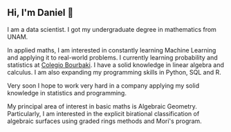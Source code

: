 ## Hi, I'm Daniel 👋

I am a data scientist. I got my undergraduate degree in mathematics from UNAM.  

In applied maths, I am interested in constantly learning Machine Learning and applying it to real-world problems. I currently learning probability and statistics at [Colegio Bourbaki](https://www.colegio-bourbaki.com/). I have a solid knowledge in linear algebra and calculus. I am also expanding my programming skills in Python, SQL and R. 

Very soon I hope to work very hard in a company applying my solid knowledge in statistics and programming.

My principal area of interest in basic maths is Algebraic Geometry. Particularly, I am interested in the explicit birational classification of algebraic surfaces using graded rings methods and Mori's program.


<!--
**ElAleph25/ElAleph25** is a ✨ _special_ ✨ repository because its `README.md` (this file) appears on your GitHub profile.

Here are some ideas to get you started:

- 🔭 I’m currently working on ...
- 🌱 I’m currently learning ...
- 👯 I’m looking to collaborate on ...
- 🤔 I’m looking for help with ...
- 💬 Ask me about ...
- 📫 How to reach me: ...
- 😄 Pronouns: ...
- ⚡ Fun fact: ...
-->

